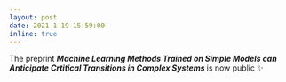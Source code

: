 ```yaml
---
layout: post
date: 2021-1-19 15:59:00-
inline: true
---
```


The preprint <b><i>Machine Learning Methods Trained on Simple Models can Anticipate Crtitical Transitions in Complex Systems </i></b> is now public :sparkles: